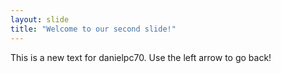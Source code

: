 ```yaml
---
layout: slide
title: "Welcome to our second slide!"
---
```

This is a new text for danielpc70.
Use the left arrow to go back!
